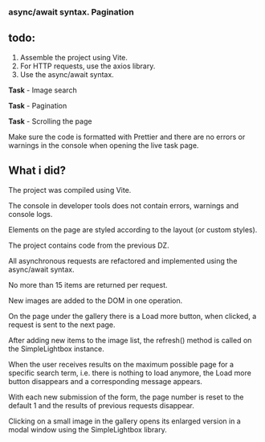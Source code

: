 ### async/await syntax. Pagination

## todo:
1. Assemble the project using Vite.
2. For HTTP requests, use the axios library.
3. Use the async/await syntax.

**Task** - Image search

**Task** - Pagination

**Task** - Scrolling the page


Make sure the code is formatted with Prettier and there are no errors or warnings in the console when opening the live task page.

## What i did?

The project was compiled using Vite.

The console in developer tools does not contain errors, warnings and console logs.

Elements on the page are styled according to the layout (or custom styles).

The project contains code from the previous DZ.

All asynchronous requests are refactored and implemented using the async/await syntax.

No more than 15 items are returned per request.

New images are added to the DOM in one operation.

On the page under the gallery there is a Load more button, when clicked, a request is sent to the next page.

After adding new items to the image list, the refresh() method is called on the SimpleLightbox instance.

When the user receives results on the maximum possible page for a specific search term, i.e. there is nothing to load anymore, the Load more button disappears and a corresponding message appears.

With each new submission of the form, the page number is reset to the default 1 and the results of previous requests disappear.

Clicking on a small image in the gallery opens its enlarged version in a modal window using the SimpleLightbox library.

